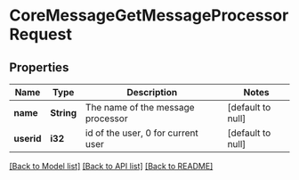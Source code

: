 # CoreMessageGetMessageProcessorRequest

## Properties

Name | Type | Description | Notes
------------ | ------------- | ------------- | -------------
**name** | **String** | The name of the message processor | [default to null]
**userid** | **i32** | id of the user, 0 for current user | [default to null]

[[Back to Model list]](../README.md#documentation-for-models) [[Back to API list]](../README.md#documentation-for-api-endpoints) [[Back to README]](../README.md)



